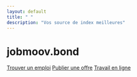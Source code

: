 ```yaml
---
layout: default
title: " "
description: "Vos source de index meilleures" 
---
```


# jobmoov.bond

<!-- Page d'accueil -->
<a href="page1/" class="bouton-acceuil">Trouver un emploi</a>
<a href="page2/" class="bouton-acceuil">Publier une offre</a>
<a href="page3/" class="bouton-acceuil">Travail en ligne</a>


